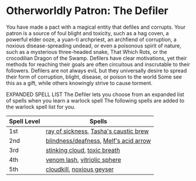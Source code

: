 # Otherworldly Patron: The Defiler
You have made a pact with a magical entity that defiles and corrupts. Your patron is a source of foul blight and toxicity, such as a hag coven, a powerful elder ooze, a yuan-ti archpriest, an archfiend of corruption, a noxious disease-spreading undead, or even a poisonous spirit of nature, such as a mysterious three-headed snake, That Which Rots, or the crocodilian Dragon of the Swamp.
Defilers have clear motivations, yet their methods for reaching their goals are often circuitous and inscrutable to their followers. Defilers are not always eviL but they universally desire to spread their form of corruption, blight, disease, or poison to the world Some see this as a gift, while others knowingly strive to cause torment.

EXPANDED SPELL LIST
The Defiler lets you choose from an expanded list of spells when you learn a warlock spell The following spells are added to the warlock spell list for you.

Spell Level | Spells
----------- | -------------
1st | [ray of sickness](../../Magic/Spells/ray-of-sickness.md), [Tasha's caustic brew](../../Magic/Spells/tashas-caustic-brew.md)
2nd | [blindness/deafness](../../Magic/Spells/blindness-deafness.md), [Melf's acid arrow](../../Magic/Spells/melfs-acid-arrow.md)
3rd | [stinking cloud](../../Magic/Spells/stinking-cloud.md), [toxic breath](../../Magic/Spells/toxic-breath.md)
4th | [venom lash](../../Magic/Spells/venom-lash.md), [vitriolic sphere](../../Magic/Spells/vitriolic-sphere.md)
5th | [cloudkill](../../Magic/Spells/cloudkill.md), [noxious geyser](../../Magic/Spells/noxious-geyser.md)

